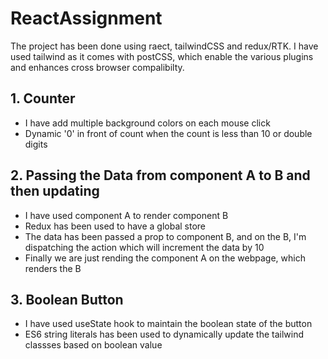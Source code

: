 # ReactAssignment

The project has been done using raect, tailwindCSS and redux/RTK.
I have used tailwind as it comes with postCSS, which enable the various plugins and enhances cross browser compalibilty.

## 1. Counter

- I have add multiple background colors on each mouse click
- Dynamic '0' in front of count when the count is less than 10 or double digits

##  2. Passing the Data from component A to B and then updating

- I have used component A to render component B
- Redux has been used to have a global store
- The data has been passed a prop to component B, and on the B, I'm dispatching the action which will increment the data by 10
- Finally we are just rending the component A on the webpage, which renders the B

## 3. Boolean Button

- I have used useState hook to maintain the boolean state of the button
- ES6 string literals has been used to dynamically update the tailwind classses based on boolean value
